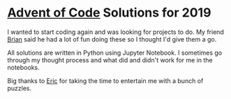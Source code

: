 # [Advent of Code](https://adventofcode.com/2019) Solutions for 2019

I wanted to start coding again and was looking for projects to do.
My friend [Brian](https://github.com/brianjp93) said he had a lot of fun doing these so I thought I'd give them a go.

All solutions are written in Python using Jupyter Notebook.
I sometimes go through my thought process and what did and didn't work for me in the notebooks.

Big thanks to [Eric](https://adventofcode.com/2019/about) for taking the time to entertain me with a bunch of puzzles.
